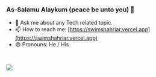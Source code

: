 ### As-Salamu Alaykum (peace be unto you) 👋

- 💬 Ask me about any Tech related topic.
- 📫 How to reach me: [https://swimshahriar.vercel.app](https://swimshahriar.vercel.app)
- 😄 Pronouns: He / His

<br/>

<!-- <img src="https://github-readme-stats.vercel.app/api?username=swimshahriar&show_icons=true&include_all_commits=true&title_color=ffffff&icon_color=4071F4&text_color=daf7dc&bg_color=0000" /> -->


![](https://komarev.com/ghpvc/?username=swimshahriar)






<!-- 
- 🌱 I’m currently learning React-Native.
- 🔭 I’m currently working on MERN stack.
- 👯 I’m looking to collaborate on ...
- 🤔 I’m looking for help with ...
- ⚡ Fun fact: ...
-->
